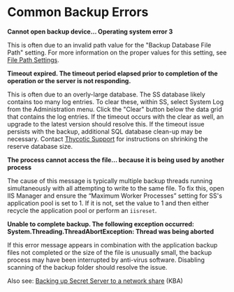 [title]: # (Common Backup Errors)
[tags]: # (Backup errors)
[priority]: # (1000)

# Common Backup Errors

**Cannot open backup device… Operating system error 3**

This is often due to an invalid path value for the "Backup Database File  Path" setting. For more information on the proper values for this  setting, see [File Path Settings](../backup-settings/index.md#file-path-settings).

**Timeout expired. The timeout period elapsed prior to completion of the operation or the server is not responding.**

This is often due to an overly-large database. The SS database  likely contains too many log entries. To clear these, within SS, select System Log from the Administration menu. Click the "Clear" button below the data grid that contains the log entries. If the  timeout occurs with the clear as well, an upgrade to the latest version  should resolve this. If the timeout issue persists with the backup,  additional SQL database clean-up may be necessary. Contact [Thycotic Support](http://thycotic.com/products/secret-server/support-2/) for instructions on shrinking the reserve database size.

**The process cannot access the file… because it is being used by another process**

The cause of this message is typically multiple backup threads running simultaneously with all attempting to write to the same file. To fix this, open IIS Manager and ensure the “Maximum Worker Processes” setting for SS's  application pool is set to 1. If it is not, set the value to 1 and then  either recycle the application pool or perform an `iisreset`.

**Unable to complete backup. The following exception occurred: System.Threading.ThreadAbortException: Thread was being aborted**

If  this error message appears in combination with the application backup files not completed or the size of the file is unusually small, the  backup process may have been interrupted by anti-virus software. Disabling scanning of the backup folder should resolve the issue.

Also see:
[Backing up Secret Server to a network share](http://support.thycotic.com/KB/a210/backing-up-secret-server-to-a-network-share.aspx) (KBA)

